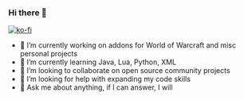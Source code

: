 ### Hi there 👋

[![ko-fi](https://ko-fi.com/img/githubbutton_sm.svg)](https://ko-fi.com/F1F0K85A2)

- 🔭 I’m currently working on addons for World of Warcraft and misc personal projects
- 🌱 I’m currently learning Java, Lua, Python, XML
- 👯 I’m looking to collaborate on open source community projects
- 🤔 I’m looking for help with expanding my code skills
- 💬 Ask me about anything, if I can answer, I will

<!--
- 📫 How to reach me: ...
- 😄 Pronouns: ...
- ⚡ Fun fact: ...
-->
